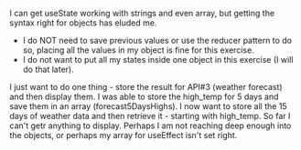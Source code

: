 I can get useState working with strings and even array, but getting the syntax right for objects has eluded me.
- I do NOT need to save previous values or use the reducer pattern to do so, placing all the values in my object is fine for this exercise.
- I do not want to put all my states inside one object in this exercise (I will do that later).

I just want to do one thing - store the result for API#3 (weather forecast) and then display them.
I was able to store the high_temp for 5 days and save them in an array (forecast5DaysHighs).
I now want to store all the 15 days of weather data and then retrieve it - starting with high_temp.
So far I can't getr anything to display.
Perhaps I am not reaching deep enough into the objects, or perhaps my array for useEffect isn't set right.
